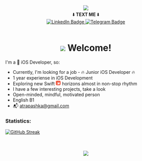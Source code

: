 <div id="header" align="center">
  <img src="https://media.giphy.com/media/JQpOCgnGfb7FCvEVrd/giphy.gif" width="228"/>
  <br align="center">⬇️<b>&nbspTEXT ME&nbsp</b>⬇️</br>
  <div id="badges">
  <a href="https://www.linkedin.com/in/atrapashkadevswift/">
    <img src="https://img.shields.io/badge/LinkedIn-blue?style=for-the-badge&logo=linkedin&logoColor=white" alt="LinkedIn Badge"/>
  </a>
  <a href="https://www.t.me/atrapashka">
    <img src="https://img.shields.io/badge/Telegram-blue?style=for-the-badge&logo=telegram&logoColor=white" alt="Telegram Badge"/>
  </a>
</div>
  <img src="https://komarev.com/ghpvc/?username=atrapashka&style=flat-square&color=blue" alt=""/>
</div>

<h1 align="center">
  <img src="https://media.giphy.com/media/hvRJCLFzcasrR4ia7z/giphy.gif" width="30px"/>
  Welcome!
</h1>

I'm a 📱 iOS Developer, so:
- Currently, I'm looking for a job - 🔥 Junior iOS Developer 🔥
- 1 year experiense in iOS Development
- Exploring new Swift <img src="https://github.com/devicons/devicon/blob/master/icons/swift/swift-original.svg" width="15"> horizons almost in non-stop rhythm
- I have a few interesting projects, take a look
- Open-minded, mindful, motivated person
- English B1
- 📬 atrapashka@gmail.com

### Statistics:
[![GitHub Streak](http://github-readme-streak-stats.herokuapp.com?user=atrapashka&theme=dark&background=000000)](https://git.io/streak-stats)
<h1></h1>
<h1 align="center">
  <img src="https://media.giphy.com/media/1n3LPr8tsptiIaFUhF/giphy.gif" width="100"/>
</h1>
